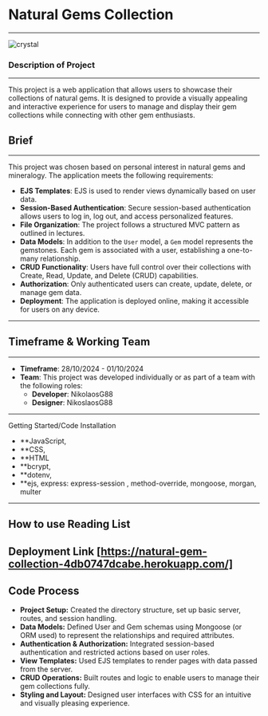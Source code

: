 # Natural Gems Collection
---
![crystal](https://github.com/user-attachments/assets/19b8550a-23a0-4b97-9dc5-5f1a405b81ff)
### Description of Project
---
This project is a web application that allows users to showcase their collections of natural gems. It is designed to provide a visually appealing and interactive experience for users to manage and display their gem collections while connecting with other gem enthusiasts.
## Brief
---
This project was chosen based on personal interest in natural gems and mineralogy. The application meets the following requirements:

- **EJS Templates**: EJS is used to render views dynamically based on user data.
- **Session-Based Authentication**: Secure session-based authentication allows users to log in, log out, and access personalized features.
- **File Organization**: The project follows a structured MVC pattern as outlined in lectures.
- **Data Models**: In addition to the `User` model, a `Gem` model represents the gemstones. Each gem is associated with a user, establishing a one-to-many relationship.
- **CRUD Functionality**: Users have full control over their collections with Create, Read, Update, and Delete (CRUD) capabilities.
- **Authorization**: Only authenticated users can create, update, delete, or manage gem data.
- **Deployment**: The application is deployed online, making it accessible for users on any device.
---
## Timeframe & Working Team
---
- **Timeframe**: 28/10/2024 - 01/10/2024
- **Team**: This project was developed individually or as part of a team with the following roles:
  - **Developer**: NikolaosG88
  - **Designer**: NikoslaosG88
---
Getting Started/Code Installation
- **JavaScript, 
- **CSS, 
- **HTML 
- **bcrypt, 
- **dotenv, 
- **ejs, 
express: express-session ,
method-override, 
mongoose, 
morgan, 
multer
---
How to use Reading List
---
Deployment Link
[https://natural-gem-collection-4db0747dcabe.herokuapp.com/]
---
Code Process
---
- **Project Setup:** Created the directory structure, set up basic server, routes, and session handling.
- **Data Models:** Defined User and Gem schemas using Mongoose (or ORM used) to represent the relationships and required attributes.
- **Authentication & Authorization:** Integrated session-based authentication and restricted actions based on user roles.
- **View Templates:** Used EJS templates to render pages with data passed from the server.
- **CRUD Operations:** Built routes and logic to enable users to manage their gem collections fully.
- **Styling and Layout:** Designed user interfaces with CSS for an intuitive and visually pleasing experience.



